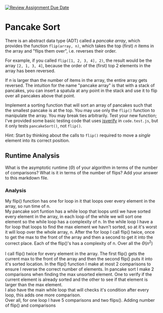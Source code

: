 [![Review Assignment Due Date](https://classroom.github.com/assets/deadline-readme-button-24ddc0f5d75046c5622901739e7c5dd533143b0c8e959d652212380cedb1ea36.svg)](https://classroom.github.com/a/-m0g1A8z)
# Pancake Sort

There is an abstract data type (ADT) called a *pancake array*, which provides
the function `flip(array, n)`, which takes the top (first) $n$ items in the
array and "flips them over", i.e. reverses their order.

For example, if you called `flip([1, 2, 3, 4], 2)`, the result would
be the array  `[2, 1, 3, 4]`, because the order of the (first) top 2
elements in the array has been reversed.

If $n$ is larger than the number of items in the array, the entire array gets
reversed. The intuition for the name "pancake array" is that with a stack of
pancakes, you can insert a spatula at any point in the stack and use it to flip
over all pancakes above that point.

Implement a sorting function that will sort an array of pancakes such that the
smallest pancake is at the top. You may use only the `flip()` function to
manipulate the array. You may break ties arbitrarily. Test your new function;
I've provided some basic testing code that uses
[jsverify](https://jsverify.github.io/) in `code.test.js`, but it only tests
`pancakeSort()`, not `flip()`.

Hint: Start by thinking about the calls to `flip()` required to move a *single*
element into its correct position.

## Runtime Analysis

What is the asymptotic runtime ($\Theta$) of your algorithm in terms of the
number of comparisons? What is it in terms of the number of flips? Add your
answer to this markdown file.

### Analysis

My flip() function has one for loop in it that loops over every element in the array, so run time of n. <br/> 
My pancake sort funtion has a while loop that loops until we have sorted every element in the array, in each loop of the while we will sort one element so the while loop has a complexity of n. In the while loop I have a for loop that loops to find the max element we havn't sorted, so at it's worst it will loop over the whole array, n. After the for loop I call flip() twice, once to get the max to the front of the array and then a second to get it into the correct place. Each of the flip()'s has a complexity of n. Over all the $\Theta(n^2)$ <br/>
<br/>
I call flip() twice for every element in the array. The first flip() gets the current max to the front of the array and then the second flip() puts it into it's sorted location. In the flip() function I make at most 2 comparisons to ensure I reverse the correct number of elements. In pancake sort I make 2 comparisons when finding the max unsorted element. One to verify if the current element is already sorted and the other to see if that element is larger than the max element. <br/>
I also have the main while loop that will checks it's condition after every loop, this adds one more comparison. <br/> 
Over all, for one loop I have 5 comparisons and two flips().
Adding number of flip() and comparisons

